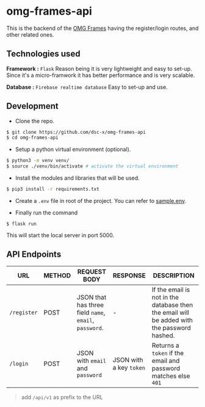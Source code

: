# omg-frames-api

This is the backend of the [OMG Frames](https://github.com/dsc-x/omg-frames) having the register/login routes, and other related ones. 

## Technologies used

**Framework :** `Flask` Reason being it is very lightweight and easy to set-up. Since it's a micro-framwork it has better performance and is very scalable.

**Database :** `Firebase realtime database` Easy to set-up and use. 

## Development

- Clone the repo. 
```bash
$ git clone https://github.com/dsc-x/omg-frames-api
$ cd omg-frames-api
```

- Setup a python virtual environment (optional).
```bash
$ python3 -m venv venv/
$ source ./venv/bin/activate # activate the virtual environment
```

- Install the modules and libraries that will be used.
```bash
$ pip3 install -r requirements.txt
```

- Create a `.env` file in root of the project. You can refer to [sample.env](sample.env). 

- Finally run the command
```
$ flask run
```

This will start the local server in port 5000. 

## API Endpoints


| URL | METHOD | REQUEST BODY | RESPONSE | DESCRIPTION |
|---|---|---|---|---|
| `/register` | POST | JSON that has three field `name`, `email`, `password`. | - | If the email is not in the database then the email will be added with the password hashed. |
| `/login` | POST | JSON with `email` and `password` | JSON with a key `token` | Returns a `token` if the email and password matches else `401` |

>add `/api/v1` as prefix to the URL